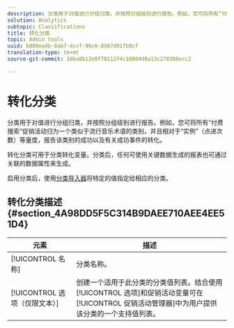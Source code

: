 ```yaml
---
description: 分类用于对值进行分组归类，并按照分组级别进行报告。例如，您可将所有“付费搜索”促销活动归为一个类似于流行音乐术语的类别，并且相对于“实例”（点进次数）等量度，报告该类别的成功以及有关成功事件的转化。
solution: Analytics
subtopic: Classifications
title: 转化分类
topic: Admin tools
uuid: b088ea4b-8ab7-4ccf-96c6-8567d91fb8cf
translation-type: tm+mt
source-git-commit: 16ba0b12e0f70112f4c10804d0a13c278388ecc2

---
```



# 转化分类

分类用于对值进行分组归类，并按照分组级别进行报告。例如，您可将所有“付费搜索”促销活动归为一个类似于流行音乐术语的类别，并且相对于“实例”（点进次数）等量度，报告该类别的成功以及有关成功事件的转化。

转化分类可用于分类转化变量。分类后，任何可使用关键数据生成的报表也可通过关联的数据属性来生成。

启用分类后，使用[分类导入器](/help/components/c-classifications2/c-classifications-importer/c-working-with-saint.md)将特定的值指定给相应的分类。

## 转化分类描述 {#section_4A98DD5F5C314B9DAEE710AEE4EE51D4}

| 元素 | 描述 |
|---|---|
| [!UICONTROL 名称] | 分类名称。 |
| [!UICONTROL 选项（仅限文本）] | 创建一个适用于此分类的分类值列表。结合使用[!UICONTROL 选项]和促销活动变量可在[!UICONTROL 促销活动管理器]中为用户提供该分类的一个支持值列表。 |

